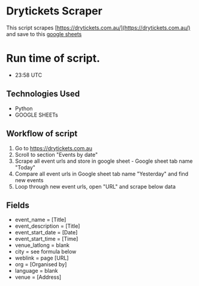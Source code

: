 # Drytickets Scraper

This script scrapes [https://drytickets.com.au/](https://drytickets.com.au/) and save to this [google sheets](https://docs.google.com/spreadsheets/d/1fMD-Ld9LOn8LctXuaFYywv3mY_LugjS1syd-bCizer0/edit?pli=1&gid=1789520897#gid=1789520897)

# Run time of script.
   - 23:58 UTC

## Technologies Used
- Python
- GOOGLE SHEETs

## Workflow of script
1. Go to https://drytickets.com.au
2. Scroll to section "Events by date"
3. Scrape all event urls and store in google sheet - Google sheet tab name "Today"
4. Compare all event urls in Google sheet tab name "Yesterday" and find new events
5. Loop through new event urls, open "URL" and scrape below data

## Fields
- event_name = [Title]
- event_description = [Title]
- event_start_date = [Date]
- event_start_time = [Time]
- venue_latlong = blank
- city = see formula below
- weblink = page [URL]
- org = [Organised by]
- language = blank
- venue = [Address]


